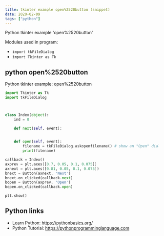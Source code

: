 ```yaml
---
title: tkinter example open%2520button (snippet)
date: 2020-02-09
tags: ["python"]
---
```

Python tkinter example 'open%2520button'


Modules used in program: 
* `import tkFileDialog`
* `import Tkinter as Tk`

## python open%2520button

Python tkinter example: open%2520button

```python
import Tkinter as Tk
import tkFileDialog



class Index(object):
    ind = 0

    def next(self, event):
        

    def open(self, event):
        filename = tkFileDialog.askopenfilename() # show an "Open" dialog box and return the path to the selected file
        print(filename)

callback = Index()
axprev = plt.axes([0.7, 0.05, 0.1, 0.075])
axnext = plt.axes([0.81, 0.05, 0.1, 0.075])
bnext = Button(axnext, 'Next')
bnext.on_clicked(callback.next)
bopen = Button(axprev, 'Open')
bopen.on_clicked(callback.open)

plt.show()

```

## Python links

- Learn Python: https://pythonbasics.org/
- Python Tutorial: https://pythonprogramminglanguage.com
